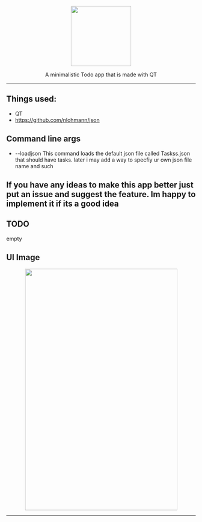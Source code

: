 <p align="center">
  <img width="160" height="160" src="https://raw.githubusercontent.com/danieljo12/MinimalisticTodo/master/toodolo.png">
</p>
<p align="center">
  A minimalistic Todo app that is made with QT 
</p>

------

## Things used:
  * QT
  * https://github.com/nlohmann/json

## Command line args
* --loadjson  This command loads the default json file called Taskss.json that should have tasks. later i may add a way to specfiy ur own json file name and such

## If you have any ideas to make this app better just put an issue and suggest the feature. Im happy to implement it if its a good idea

## TODO
empty

## UI Image

<p align="center">
  <img width="405" height="643" src="https://raw.githubusercontent.com/danieljo12/MinimalistiTodo/master/appimage.PNG">
</p>


------
